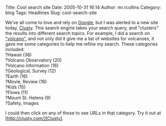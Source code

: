 Title: Cool search site
Date: 2005-10-31 16:14
Author: mr.rcollins
Category: blog
Tags: Headlines
Slug: cool-search-site

We've all come to love and rely on [Google][], but I was alerted to a
new site today, [Clusty][]. This search engine takes your search query,
and "clusters" the results into different search topics. For example, I
did a search on ["volcano"][], and not only did it give me a list of
websites for volcanoes, it gave me some categories to help me refine my
search. These categories included:  
?Hawaii (36)  
?Volcano Observatory (20)  
?Volcano information (16)  
?Geological, Survey (12)  
?Earth (16)  
?Movie, Review (16)  
?Kids (15)  
?Flows (11)  
?Mount St. Helens (9)  
?Safety, Images

I could then click on any of those to see URLs in that category. Try it
out at [http://clusty.com/][Clusty].

  [Google]: http://google.com/
  [Clusty]: http://clusty.com/
  ["volcano"]: http://clusty.com/search?query=volcano
